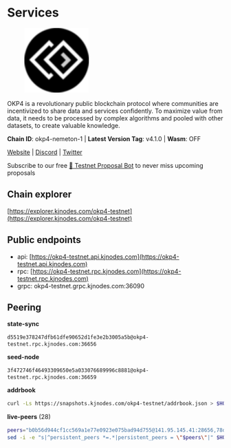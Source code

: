 # Services

<figure><img src="https://raw.githubusercontent.com/kj89/cosmos-images/main/logos/okp4.png" width="150" alt=""><figcaption></figcaption></figure>

OKP4 is a revolutionary public blockchain protocol where communities are incentivized to  share data and services confidently. To maximize value from data, it needs to be processed  by complex algorithms and pooled with other datasets, to create valuable knowledge.

**Chain ID**: okp4-nemeton-1 | **Latest Version Tag**: v4.1.0 | **Wasm**: OFF

[Website](https://okp4.network) | [Discord](https://discord.gg/okp4) | [Twitter](https://twitter.com/OKP4_Protocol)



Subscribe to our free [🤖 Testnet Proposal Bot](https://t.me/kjnodes_testnet_proposal_bot) to never miss upcoming proposals


## Chain explorer
[https://explorer.kjnodes.com/okp4-testnet](https://explorer.kjnodes.com/okp4-testnet)

## Public endpoints

* api: [https://okp4-testnet.api.kjnodes.com](https://okp4-testnet.api.kjnodes.com)
* rpc: [https://okp4-testnet.rpc.kjnodes.com](https://okp4-testnet.rpc.kjnodes.com)
* grpc: okp4-testnet.grpc.kjnodes.com:36090

## Peering

**state-sync**

```text
d5519e378247dfb61dfe90652d1fe3e2b3005a5b@okp4-testnet.rpc.kjnodes.com:36656
```

**seed-node**

```text
3f472746f46493309650e5a033076689996c8881@okp4-testnet.rpc.kjnodes.com:36659
```

**addrbook**
```bash
curl -Ls https://snapshots.kjnodes.com/okp4-testnet/addrbook.json > $HOME/.okp4d/config/addrbook.json
```

**live-peers** (28)
```bash
peers="b0b56d944cf1cc569a1e77e0923e075bad94d755@141.95.145.41:28656,78d923333e39e747c6a7fbfcc822ec6279990556@91.211.251.232:28656,ead118d7cbe51cbabf5a77b69db7255512f41023@88.208.34.134:60656,d5519e378247dfb61dfe90652d1fe3e2b3005a5b@65.109.68.190:36656,7dfc61d3ac9f6da7fa9f4893bc0ffa17ef8006e6@185.111.159.139:36656,0521f5697fd89fc58bfbe0867525a9fe9efc12f4@65.109.154.182:38656,6a66a38bdd5895ec6f1ce18b3430860a30e18e02@142.132.149.118:26656,8cdeb85dada114c959c36bb59ce258c65ae3a09c@88.198.242.163:36656,874373b78d2cd50e716aa464bf407581d9305655@94.250.201.130:27656,603828b0b21b150ece5aeee9d548a259d08348ec@65.108.224.156:26656,42fbb917fca6787bc3ab774865f4bb1ef950f114@65.108.226.26:30656,14f8949ab0a276d2e55c8fa6255430881978a619@185.192.96.236:26656,8bccab4596e8bc162763bad6597d43523e6c32f8@104.194.8.68:26656,eef77b5ae1c37f3e5809ff928c329dde906be388@65.108.133.73:21656,5c2a752c9b1952dbed075c56c600c3a79b58c395@95.214.55.232:26996,74349a1cb9479b291866debe2042de8a2e88b850@65.108.233.109:17656,23e895e7d650f43e1f53522165607b71685f8cfa@65.108.75.107:26656,854cc8b83a48ba4394c1940b57d0f42ec013e033@38.242.251.204:26656,fff0a8c202befd9459ff93783a0e7756da305fe3@38.242.150.63:16656,61544968b65e34a59513b67613519cd37ace7ecb@161.97.151.109:26656,8a7605d8ae4338de5b7a0d5c70244ce05e377630@85.10.200.221:26656,d1a0ff9bd7ea1ebd06bc7158f3523f5e557328be@163.172.135.127:26656,77324cc79d15d8bef4cc7462395062d73f51ad62@65.109.38.208:46656,12367c976a54980789e56c4fcaa5c38576be9ce1@65.109.89.5:32656,643988550263605405a7968c38fd11653bf75cd0@38.242.252.104:26656,1f4fa23210cc1d086a928a3c6de7c24f6c8f17ba@202.61.226.120:16656,d132ad0c5b2afd0eab2d87351eeda46dc9d69312@46.228.205.200:26656,fe8bd9375c43a7cc6ef27e62d56af341a62e67c9@95.217.202.49:30656"
sed -i -e "s|^persistent_peers *=.*|persistent_peers = \"$peers\"|" $HOME/.okp4d/config/config.toml
```

